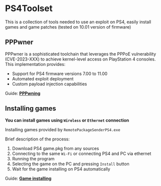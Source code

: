# PS4Toolset

This is a collection of tools needed to use an exploit on PS4, easily install games and game patches (tested on 10.01 version of firmware)
## PPPwner

PPPwner is a sophisticated toolchain that leverages the PPPoE vulnerability (CVE-2023-XXX) to achieve kernel-level access on PlayStation 4 consoles. This implementation provides:

- Support for PS4 firmware versions 7.00 to 11.00
- Automated exploit deployment
- Custom payload injection capabilities

Guide: **[PPPwning](GoldHen\readme.md)**

## Installing games

**You can install games using `Wireless` or `Ethernet` connection** 

Installing games provided by ```RemotePackageSenderPS4.exe```

Brief description of the process:
1. Download PS4 game.pkg from any sources
2. Connecting to the same `Wi-Fi` or connecting PS4 and PC via ethernet
3. Running the program
4. Selecting the game on the PC and pressing `Install` button
5. Wait for the game installing on PS4 automatically

Guide: **[Game installing](GameInstalling\readme.md)**





